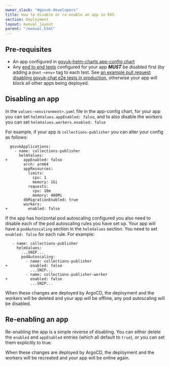```yaml
---
owner_slack: "#govuk-developers"
title: How to disable or re-enable an app in EKS
section: Deployment
layout: manual_layout
parent: "/manual.html"
---
```


## Pre-requisites

* An app configured in [govuk-helm-charts app-config chart](https://github.com/alphagov/govuk-helm-charts/tree/main/charts/app-config)
* Any [end to end tests](/repos/govuk-e2e-tests.html) configured for your app ***MUST*** be disabled first (by adding a `@not-<env>` tag to each test. See [an example pull request disabling govuk-chat e2e tests in production](https://github.com/alphagov/govuk-e2e-tests/pull/308), otherwise your app will block all other apps being deployed.

## Disabling an app

In the `values-<environment>.yaml` file in the app-config chart, for your app you can set `helmValues.appEnabled: false`, and to also disable the workers you can set
`helmValues.workers.enabled: false`

For example, if your app is `collections-publisher` you can alter your config as follows:

```
  govukApplications:
    - name: collections-publisher
      helmValues:
+       appEnabled: false
        arch: arm64
        appResources:
          limits:
            cpu: 1
            memory: 1Gi
          requests:
            cpu: 10m
            memory: 400Mi
        dbMigrationEnabled: true
        workers:
+         enabled: false
```

If the app has horizontal pod autoscaling configured you also need to disable each of the pod autoscaling rules you have set up.
Your app will have a `podAutoscaling` section in the `helmValues` section. You need to set `enabled: false` for each rule. For example:

```
   - name: collections-publisher
     helmValues:
       ...SNIP...
       podAutoscaling:
         - name: collections-publisher
+          enabled: false
           ...SNIP...
         - name: collections-publisher-worker
+          enabled: false
           ...SNIP...
```

When these changes are deployed by ArgoCD, the deployment and the workers will be deleted and your app will be offline, any pod autoscaling will be disabled.

## Re-enabling an app

Re-enabling the app is a simple reverse of disabling. You can either delete the `enabled` and `appEnabled` entries (which all default to `true`), or you can set them explicitly to true.

When these changes are deployed by ArgoCD, the deployment and the workers will be recreated and your app will be online again.

